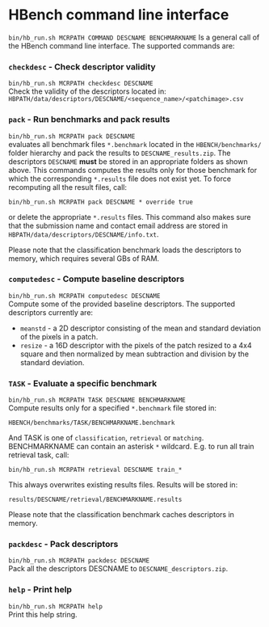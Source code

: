 # HBench command line interface

`bin/hb_run.sh MCRPATH COMMAND DESCNAME BENCHMARKNAME` Is a general call of the HBench
   command line interface. The supported commands are:

### `checkdesc`  - Check descriptor validity
`bin/hb_run.sh MCRPATH checkdesc DESCNAME`  
Check the validity of the descriptors located in:
`HBPATH/data/descriptors/DESCNAME/<sequence_name>/<patchimage>.csv`

### `pack` - Run benchmarks and pack results

`bin/hb_run.sh MCRPATH pack DESCNAME`  
evaluates all benchmark files `*.benchmark` located in the `HBENCH/benchmarks/` folder hierarchy and
pack the results to `DESCNAME_results.zip`.
The descriptors `DESCNAME` **must** be stored in an appropriate folders as shown above.
This commands computes the results only for those benchmark for which the corresponding `*.results` file does not exist yet. To force recomputing all the result files, call:
```
bin/hb_run.sh MCRPATH pack DESCNAME * override true
```
or delete the appropriate `*.results` files.
This command also makes sure that the submission name and contact
email address are stored in `HBPATH/data/descriptors/DESCNAME/info.txt`.
 
Please note that the classification benchmark loads the descriptors to memory, which requires several GBs of RAM.

### `computedesc` - Compute baseline descriptors

`bin/hb_run.sh MCRPATH computedesc DESCNAME`  
Compute some of the provided baseline descriptors. The supported
descriptors currently are:
* `meanstd`  - a 2D descriptor consisting of the mean and standard deviation of the pixels in a patch.
* `resize`   - a 16D descriptor with the pixels of the patch resized to a 4x4 square and then normalized by mean subtraction and division by the standard deviation.

### `TASK` - Evaluate a specific benchmark

`bin/hb_run.sh MCRPATH TASK DESCNAME BENCHMARKNAME`  
Compute results only for a specified `*.benchmark` file stored in:
```
HBENCH/benchmarks/TASK/BENCHMARKNAME.benchmark
```
And TASK is one of `classification`, `retrieval` or `matching`.
BENCHMARKNAME can contain an asterisk `*` wildcard. E.g. to run all
train retrieval task, call:
```
bin/hb_run.sh MCRPATH retrieval DESCNAME train_*
```
This always overwrites existing results files. Results will be stored
in:
```
results/DESCNAME/retrieval/BENCHMARKNAME.results
```
 
Please note that the classification benchmark caches descriptors in
memory.

### `packdesc` - Pack descriptors

`bin/hb_run.sh MCRPATH packdesc DESCNAME`  
Pack all the descriptors DESCNAME to `DESCNAME_descriptors.zip`.
 
### `help` - Print help

`bin/hb_run.sh MCRPATH help`  
Print this help string.

